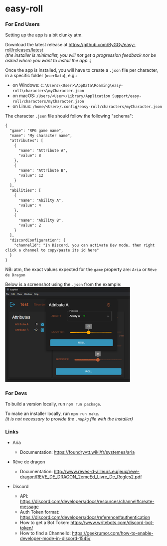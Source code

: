 # easy-roll

### For End Users

Setting up the app is a bit clunky atm.

Download the latest release at https://github.com/ByGGy/easy-roll/releases/latest  
_(the installer is minimalist, you will not get a progression feedback nor be asked where you want to install the app..)_

Once the app is installed, you will have to create a `.json` file per character, in a specific folder (`userData`), e.g.:
* on Windows: `C:\Users\<User>\AppData\Roaming\easy-roll\characters\myCharacter.json`
* on macOS: `/Users/<User>/Library/Application Support/easy-roll/characters/myCharacter.json`
* on Linux: `/home/<User>/.config/easy-roll/characters/myCharacter.json`

The character `.json` file should follow the following "schema":
```
{
  "game": "RPG game name",
  "name": "My character name",
  "attributes": [
    {
      "name": "Attribute A",
      "value": 8
    },
    {
      "name": "Attribute B",
      "value": 12
    }
  ],
  "abilities": [
    {
      "name": "Ability A",
      "value": 4
    },
    {
      "name": "Ability B",
      "value": 2
    }
  ],
  "discordConfiguration": {
    "channelId": "In Discord, you can activate Dev mode, then right click a channel to copy/paste its id here"
  }
}
```

NB: atm, the exact values expected for the `game` property are: `Aria` or `Rêve de Dragon`

Below is a screenshot using the `.json` from the example:  
<img src='./EasyRoll_Example.png' width=400>


### For Devs

To build a version locally, run `npm run package`.

To make an installer locally, run `npm run make`.  
_(it is not necessary to provide the `.nupkg` file with the installer)_

### Links

* Aria
  * Documentation: https://foundryvtt.wiki/fr/systemes/aria

* Rêve de dragon
  * Documentation: http://www.reves-d-ailleurs.eu/jeux/reve-dragon/REVE_DE_DRAGON_2emeEd_Livre_De_Regles2.pdf

* Discord
  * API: https://discord.com/developers/docs/resources/channel#create-message
  * Auth Token format: https://discord.com/developers/docs/reference#authentication
  * How to get a Bot Token: https://www.writebots.com/discord-bot-token/
  * How to find a ChannelId: https://geekrumor.com/how-to-enable-developer-mode-in-discord-1545/